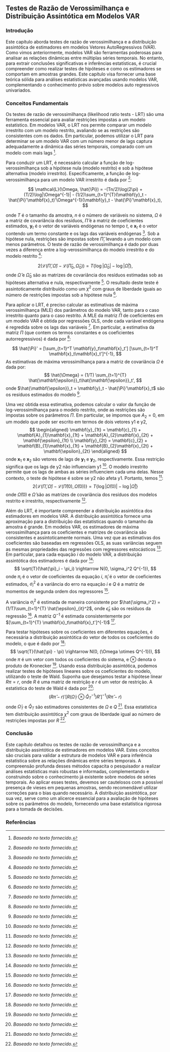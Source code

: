 ## Testes de Razão de Verossimilhança e Distribuição Assintótica em Modelos VAR

### Introdução
Este capítulo aborda testes de razão de verossimilhança e a distribuição assintótica de estimadores em modelos Vetores AutoRegressivos (VAR). Como vimos anteriormente, modelos VAR são ferramentas poderosas para analisar as relações dinâmicas entre múltiplas séries temporais. No entanto, para extrair conclusões significativas e inferências estatísticas, é crucial compreender como realizar testes de hipóteses e como os estimadores se comportam em amostras grandes. Este capítulo visa fornecer uma base teórica sólida para análises estatísticas avançadas usando modelos VAR, complementando o conhecimento prévio sobre modelos auto regressivos univariados.

### Conceitos Fundamentais
Os testes de razão de verossimilhança (likelihood ratio tests - LRT) são uma ferramenta essencial para avaliar restrições impostas a um modelo estatístico. Em modelos VAR, o LRT nos permite comparar um modelo irrestrito com um modelo restrito, avaliando se as restrições são consistentes com os dados. Em particular, podemos utilizar o LRT para determinar se um modelo VAR com um número menor de lags captura adequadamente a dinâmica das séries temporais, comparado com um modelo com mais lags [^1].

Para conduzir um LRT, é necessário calcular a função de log-verossimilhança sob a hipótese nula (modelo restrito) e sob a hipótese alternativa (modelo irrestrito). Especificamente, a função de log-verossimilhança para um modelo VAR irrestrito é dada por [^1]:

$$
\mathcal{L}(\Omega, \hat{\Pi}) = -(Tn/2)\log(2\pi) + (T/2)\log|\Omega^{-1}| - (1/2)\sum_{t=1}^{T}(\mathbf{y}_t - \hat{\Pi}'\mathbf{x}_t)'\Omega^{-1}(\mathbf{y}_t - \hat{\Pi}'\mathbf{x}_t),
$$

onde $T$ é o tamanho da amostra, $n$ é o número de variáveis no sistema, $\Omega$ é a matriz de covariância dos resíduos, $\hat{\Pi}$ é a matriz de coeficientes estimados, $\mathbf{y}_t$ é o vetor de variáveis endógenas no tempo $t$, e $\mathbf{x}_t$ é o vetor contendo um termo constante e os lags das variáveis endógenas [^1]. Sob a hipótese nula, restrições são impostas sobre $\hat{\Pi}$, levando a um modelo com menos parâmetros. O teste de razão de verossimilhança é dado por duas vezes a diferença entre a log-verossimilhança do modelo irrestrito e do modelo restrito [^1]:

$$
2(\mathcal{L}(\hat{\Pi}, \hat{\Omega}) - \mathcal{L}(\hat{\Pi}_0, \hat{\Omega}_0)) = T\{\log|\hat{\Omega}_0| - \log|\hat{\Omega}|\},
$$
onde $\hat{\Omega}$ e $\hat{\Omega}_0$ são as matrizes de covariância dos resíduos estimadas sob as hipóteses alternativa e nula, respectivamente [^1]. O resultado deste teste é assintoticamente distribuído como um $\chi^2$ com graus de liberdade iguais ao número de restrições impostas sob a hipótese nula [^1].

Para aplicar o LRT, é preciso calcular as estimativas de máxima verossimilhança (MLE) dos parâmetros do modelo VAR, tanto para o caso irrestrito quanto para o caso restrito. A MLE da matriz $\Pi$ de coeficientes em um modelo VAR é obtida por regressões OLS, onde cada variável endógena é regredida sobre os lags das variáveis [^1]. Em particular, a estimativa da matriz $\Pi$ (que contem os termos constantes e os coeficientes autorregressivos) é dada por [^1]:

$$
\hat{\Pi}' = [\sum_{t=1}^T \mathbf{y}_t\mathbf{x}_t'] [\sum_{t=1}^T \mathbf{x}_t\mathbf{x}_t']^{-1},
$$
As estimativas de máxima verossimilhança para a matriz de covariância $\Omega$ é dada por:
$$
\hat{\Omega} = (1/T) \sum_{t=1}^{T} \hat{\mathbf{\epsilon}}_t\hat{\mathbf{\epsilon}}_t',
$$
onde $\hat{\mathbf{\epsilon}}_t = \mathbf{y}_t - \hat{\Pi}'\mathbf{x}_t$ são os resíduos estimados do modelo [^1].

Uma vez obtida essa estimativa, podemos calcular o valor da função de log-verossimilhança para o modelo restrito, onde as restrições são impostas sobre os parâmetros $\Pi$. Em particular, se impomos que $A_2 = 0$, em um modelo que pode ser escrito em termos de dois vetores y1 e y2,
$$
\begin{aligned}
\mathbf{y}_{1t} = \mathbf{c}_{1} + \mathbf{A}_{1}\mathbf{x}_{1t} + \mathbf{A}_{2}\mathbf{x}_{2t} + \mathbf{\epsilon}_{1t} \\
\mathbf{y}_{2t} = \mathbf{c}_{2} + \mathbf{B}_{1}\mathbf{x}_{1t} + \mathbf{B}_{2}\mathbf{x}_{2t} + \mathbf{\epsilon}_{2t}
\end{aligned}
$$
onde $\mathbf{x}_1$ e $\mathbf{x}_2$ são vetores de lags de $\mathbf{y}_1$ e $\mathbf{y}_2$, respectivamente. Essa restrição significa que os lags de y2 não influenciam y1 [^1]. O modelo irrestrito permite que os lags de ambas as séries influenciem cada uma delas. Nesse contexto, o teste de hipótese é sobre se y2 não afeta y1. Portanto, temos [^1]:
$$
2\{\mathcal{L}(\hat{\Pi}, \hat{\Omega}) - \mathcal{L}(\hat{\Pi}(0), \hat{\Omega}(0)) \} = T \{\log|\hat{\Omega}(0)| - \log|\hat{\Omega}|\}
$$
onde $\hat{\Omega}(0)$ e $\hat{\Omega}$ são as matrizes de covariância dos resíduos dos modelos restrito e irrestrito, respectivamente [^1].

Além do LRT, é importante compreender a distribuição assintótica dos estimadores em modelos VAR. A distribuição assintótica fornece uma aproximação para a distribuição das estatísticas quando o tamanho da amostra é grande. Em modelos VAR, os estimadores de máxima verossimilhança para os coeficientes e matrizes de covariância são consistentes e assintoticamente normais. Uma vez que as estimativas dos coeficientes são baseadas em regressões OLS, as suas variâncias seguem as mesmas propriedades das regressões com regressores estocásticos [^1]. Em particular, para cada equação $i$ do modelo VAR, a distribuição assintótica dos estimadores é dada por [^1]:
$$
\sqrt{T}(\hat{\pi}_i - \pi_i) \rightarrow N(0, \sigma_i^2 Q^{-1}),
$$
onde $\pi_i$ é o vetor de coeficientes da equação $i$, $\hat{\pi}_i$ é o vetor de coeficientes estimados, $\sigma_i^2$ é a variância do erro na equação $i$ e $Q$ é a matriz de momentos de segunda ordem dos regressores [^1].

A variância $\sigma_i^2$ é estimada de maneira consistente por $\hat{\sigma_i^2} = (1/T)\sum_{t=1}^{T} \hat{\epsilon}_{it}^2$, onde $\hat{\epsilon}_{it}$ são os resíduos da regressão [^1]. A matriz $Q^{-1}$ é estimada consistentemente por  $[\sum_{t=1}^{T} \mathbf{x}_t\mathbf{x}_t']^{-1}$ [^1].

Para testar hipóteses sobre os coeficientes em diferentes equações, é necessária a distribuição assintótica do vetor de todos os coeficientes do modelo, o que é dado por [^1]:
$$
\sqrt{T}(\hat{\pi} - \pi) \rightarrow N(0, (\Omega \otimes Q^{-1})),
$$
onde $\pi$ é um vetor com todos os coeficientes do sistema, e $\otimes$ denota o produto de Kronecker [^1].
Usando essa distribuição assintótica, podemos realizar testes de hipóteses lineares sobre os coeficientes do modelo, utilizando o teste de Wald. Suponha que desejamos testar a hipótese linear $R\pi = r$, onde $R$ é uma matriz de restrição e $r$ é um vetor de restrição. A estatística do teste de Wald é dada por [^1]:
$$
(R\hat{\pi} - r)' [R(\hat{\Omega}_T \otimes \hat{Q}_T^{-1})R']^{-1} (R\hat{\pi} - r)
$$
onde $\hat{\Omega}_T$ e $\hat{Q}_T$ são estimadores consistentes de $\Omega$ e $Q$ [^1]. Essa estatística tem distribuição assintótica $\chi^2$ com graus de liberdade igual ao número de restrições impostas por $R$ [^1].

### Conclusão
Este capítulo detalhou os testes de razão de verossimilhança e a distribuição assintótica de estimadores em modelos VAR. Estes conceitos são cruciais para validar a estrutura de modelos VAR e para inferência estatística sobre as relações dinâmicas entre séries temporais. A compreensão profunda desses métodos capacita o pesquisador a realizar análises estatísticas mais robustas e informadas, complementando e construindo sobre o conhecimento já existente sobre modelos de séries temporais. Ao aplicar esses testes, devemos ser cautelosos com a possível presença de vieses em pequenas amostras, sendo recomendável utilizar correções para o bias quando necessário. A distribuição assintótica, por sua vez, serve como um alicerce essencial para a avaliação de hipóteses sobre os parâmetros do modelo, fornecendo uma base estatística rigorosa para a tomada de decisões.

### Referências
[^1]:  *Baseado no texto fornecido.*
<!-- END -->
